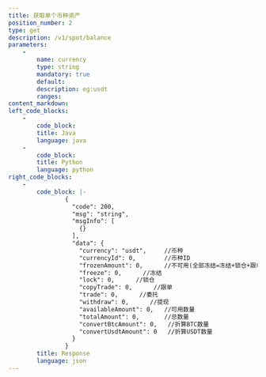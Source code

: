```yaml
---
title: 获取单个币种资产
position_number: 2
type: get
description: /v1/spot/balance
parameters:
    -
        name: currency
        type: string
        mandatory: true
        default:
        description: eg:usdt
        ranges:
content_markdown:
left_code_blocks:
    -
        code_block:
        title: Java
        language: java
    -
        code_block:
        title: Python
        language: python
right_code_blocks:
    -
        code_block: |-
                {
                  "code": 200,
                  "msg": "string",
                  "msgInfo": [
                    {}
                  ],
                  "data": {
                    "currency": "usdt",     //币种
                    "currencyId": 0,        //币种ID
                    "frozenAmount": 0,      //不可用(全部冻结=冻结+锁仓+跟单+委托+提现)
                    "freeze": 0,      //冻结
                    "lock": 0,      //锁仓
                    "copyTrade": 0,      //跟单
                    "trade": 0,      //委托
                    "withdraw": 0,      //提现
                    "availableAmount": 0,   //可用数量
                    "totalAmount": 0,       //总数量
                    "convertBtcAmount": 0,   //折算BTC数量
                    "convertUsdtAmount": 0   //折算USDT数量
                  }
                }
        title: Response
        language: json
---
```


